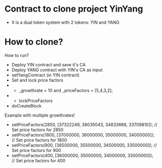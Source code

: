 # Contract to clone project YinYang

- It is a dual token system with 2 tokens: YIN and YANG

# How to clone?

How to run?

- Deploy YIN contract and save it's CA
- Deploy YANG contract with YIN's CA as input
- setYangContract (in YIN contract)
- Set and lock price factors
- - \_growthrate = 10 and \_priceFactors = [5,4,3,2];
- - lockPriceFactors
- doCreateBlock

Example with multiple growthrates!

- setPriceFactors(2850, [37322249, 36035043, 34833666, 33709810]); // Set price factors for 2850
- setPriceFactors(1800, [37000000, 36000000, 35000000, 34000000]); // Set price factors for 1800
- setPriceFactors(900, [36500000, 35500000, 34500000, 33500000]); // Set price factors for 900
- setPriceFactors(400, [36000000, 35000000, 34000000, 33000000]); // Set price factors for 400
